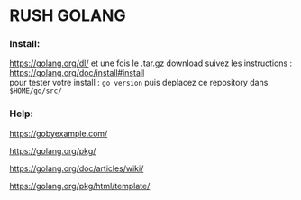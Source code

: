 # RUSH GOLANG

### Install:
https://golang.org/dl/ et une fois le .tar.gz download suivez les instructions : https://golang.org/doc/install#install \
pour tester votre install : `go version`
puis deplacez ce repository dans `$HOME/go/src/`

### Help:
https://gobyexample.com/

https://golang.org/pkg/

https://golang.org/doc/articles/wiki/

https://golang.org/pkg/html/template/

